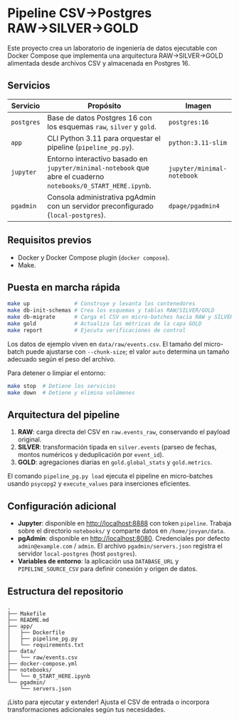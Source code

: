 # Pipeline CSV→Postgres RAW→SILVER→GOLD

Este proyecto crea un laboratorio de ingeniería de datos ejecutable con Docker Compose que implementa una arquitectura RAW→SILVER→GOLD alimentada desde archivos CSV y almacenada en Postgres 16.

## Servicios

| Servicio  | Propósito | Imagen |
|-----------|-----------|--------|
| `postgres` | Base de datos Postgres 16 con los esquemas `raw`, `silver` y `gold`. | `postgres:16` |
| `app` | CLI Python 3.11 para orquestar el pipeline (`pipeline_pg.py`). | `python:3.11-slim` |
| `jupyter` | Entorno interactivo basado en `jupyter/minimal-notebook` que abre el cuaderno `notebooks/0_START_HERE.ipynb`. | `jupyter/minimal-notebook` |
| `pgadmin` | Consola administrativa pgAdmin con un servidor preconfigurado (`local-postgres`). | `dpage/pgadmin4` |

## Requisitos previos

* Docker y Docker Compose plugin (`docker compose`).
* Make.

## Puesta en marcha rápida

```bash
make up              # Construye y levanta los contenedores
make db-init-schemas # Crea los esquemas y tablas RAW/SILVER/GOLD
make db-migrate      # Carga el CSV en micro-batches hacia RAW y SILVER
make gold            # Actualiza las métricas de la capa GOLD
make report          # Ejecuta verificaciones de control
```

Los datos de ejemplo viven en `data/raw/events.csv`. El tamaño del micro-batch puede ajustarse con `--chunk-size`; el valor `auto` determina un tamaño adecuado según el peso del archivo.

Para detener o limpiar el entorno:

```bash
make stop  # Detiene los servicios
make down  # Detiene y elimina volúmenes
```

## Arquitectura del pipeline

1. **RAW**: carga directa del CSV en `raw.events_raw`, conservando el payload original.
2. **SILVER**: transformación tipada en `silver.events` (parseo de fechas, montos numéricos y deduplicación por `event_id`).
3. **GOLD**: agregaciones diarias en `gold.global_stats` y `gold.metrics`.

El comando `pipeline_pg.py load` ejecuta el pipeline en micro-batches usando `psycopg2` y `execute_values` para inserciones eficientes.

## Configuración adicional

* **Jupyter**: disponible en [http://localhost:8888](http://localhost:8888) con token `pipeline`. Trabaja sobre el directorio `notebooks/` y comparte datos en `/home/jovyan/data`.
* **pgAdmin**: disponible en [http://localhost:8080](http://localhost:8080). Credenciales por defecto `admin@example.com` / `admin`. El archivo `pgadmin/servers.json` registra el servidor `local-postgres` (host `postgres`).
* **Variables de entorno**: la aplicación usa `DATABASE_URL` y `PIPELINE_SOURCE_CSV` para definir conexión y origen de datos.

## Estructura del repositorio

```
.
├── Makefile
├── README.md
├── app/
│   ├── Dockerfile
│   ├── pipeline_pg.py
│   └── requirements.txt
├── data/
│   └── raw/events.csv
├── docker-compose.yml
├── notebooks/
│   └── 0_START_HERE.ipynb
└── pgadmin/
    └── servers.json
```

¡Listo para ejecutar y extender! Ajusta el CSV de entrada o incorpora transformaciones adicionales según tus necesidades.
